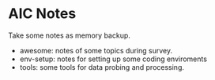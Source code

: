 # AIC Notes
Take some notes as memory backup.

- awesome: notes of some topics during survey.
- env-setup: notes for setting up some coding enviroments
- tools: some tools for data probing and processing.
